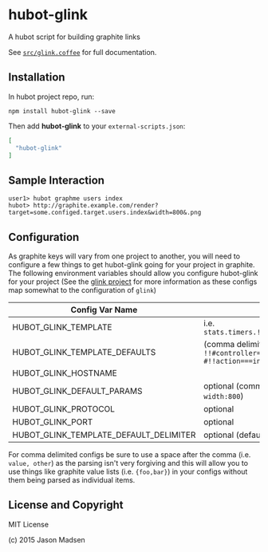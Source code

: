 # hubot-glink

A hubot script for building graphite links

See [`src/glink.coffee`](src/glink.coffee) for full documentation.

## Installation

In hubot project repo, run:

`npm install hubot-glink --save`

Then add **hubot-glink** to your `external-scripts.json`:

```json
[
  "hubot-glink"
]
```

## Sample Interaction

```
user1> hubot graphme users index
hubot> http://graphite.example.com/render?target=some.configed.target.users.index&width=800&.png
```


## Configuration

As graphite keys will vary from one project to another, you will need to
configure a few things to get hubot-glink going for your project in graphite.
The following environment variables should allow you configure hubot-glink for
your project (See the [glink project](https://github.com/knomedia/glink) for
more information as these configs map somewhat to the configuration of `glink`)


Config Var Name                        | Note
-------------------------------------  | ---------------------------------------------------
HUBOT_GLINK_TEMPLATE                   | i.e. `stats.timers.!!#controller#!!.!!#action#!!`
HUBOT_GLINK_TEMPLATE_DEFAULTS          | (comma delimited i.e. `!!#controller===users#!!, #!!action===index#!!`
HUBOT_GLINK_HOSTNAME                   |
HUBOT_GLINK_DEFAULT_PARAMS             | optional (comma delimited i.e.: `from:-1week, width:800`)
HUBOT_GLINK_PROTOCOL                   | optional
HUBOT_GLINK_PORT                       | optional
HUBOT_GLINK_TEMPLATE_DEFAULT_DELIMITER | optional (defaults to ===)


For comma delimited configs be sure to use a space after the comma (i.e.
`value, other`) as the parsing isn't very forgiving and this will allow you to
use things like graphite value lists (i.e. `{foo,bar}`) in your configs without
them being parsed as individual items.


## License and Copyright

MIT License

(c) 2015 Jason Madsen
